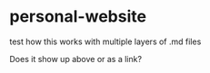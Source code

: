 # personal-website

test how this works with multiple layers of .md files

Does it show up above or as a link?